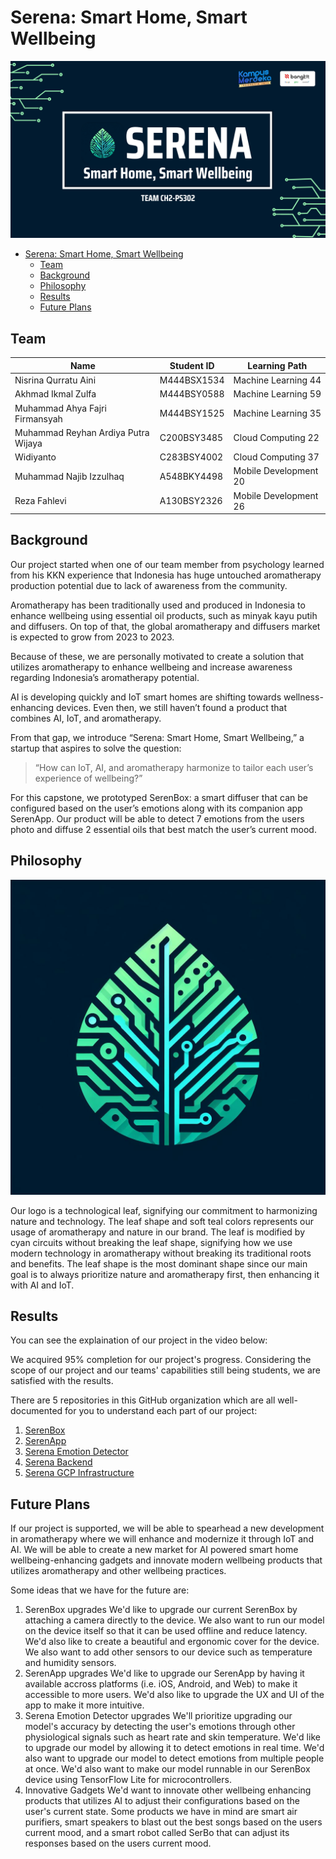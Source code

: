 # Serena: Smart Home, Smart Wellbeing

![Serena Banner](<./Serena Banner.png>)

- [Serena: Smart Home, Smart Wellbeing](#serena-smart-home-smart-wellbeing)
  - [Team](#team)
  - [Background](#background)
  - [Philosophy](#philosophy)
  - [Results](#results)
  - [Future Plans](#future-plans)

## Team

| Name                                | Student ID  | Learning Path         |
| ----------------------------------- | ----------- | --------------------- |
| Nisrina Qurratu Aini                | M444BSX1534 | Machine Learning 44   |
| Akhmad Ikmal Zulfa                  | M444BSY0588 | Machine Learning 59   |
| Muhammad Ahya Fajri Firmansyah      | M444BSY1525 | Machine Learning 35   |
| Muhammad Reyhan Ardiya Putra Wijaya | C200BSY3485 | Cloud Computing 22    |
| Widiyanto                           | C283BSY4002 | Cloud Computing 37    |
| Muhammad Najib Izzulhaq             | A548BKY4498 | Mobile Development 20 |
| Reza Fahlevi                        | A130BSY2326 | Mobile Development 26 |

## Background

Our project started when one of our team member from psychology learned from his KKN experience that Indonesia has
huge untouched aromatherapy production potential due to lack of awareness from the community.

Aromatherapy has been traditionally used and produced in Indonesia to enhance wellbeing using essential oil products,
such as minyak kayu putih and diffusers. On top of that, the global aromatherapy and diffusers market is expected
to grow from 2023 to 2023.

Because of these, we are personally motivated to create a solution that utilizes aromatherapy to enhance wellbeing and
increase awareness regarding Indonesia’s aromatherapy potential.

AI is developing quickly and IoT smart homes are shifting towards wellness-enhancing devices.
Even then, we still haven’t found a product that combines AI, IoT, and aromatherapy.

From that gap, we introduce “Serena: Smart Home, Smart Wellbeing,”
a startup that aspires to solve the question:

> “How can IoT, AI, and aromatherapy harmonize to tailor each user’s experience of wellbeing?”

For this capstone, we prototyped SerenBox: a smart diffuser that can be configured based on the user’s emotions along with its companion app SerenApp.
Our product will be able to detect 7 emotions from the users photo and diffuse 2 essential oils
that best match the user’s current mood.

## Philosophy

![Serena Logo](<./Serena Logo.jpeg>)

Our logo is a technological leaf, signifying our commitment to harmonizing nature and technology.
The leaf shape and soft teal colors represents our usage of aromatherapy and nature in our brand.
The leaf is modified by cyan circuits without breaking the leaf shape, signifying how we use modern technology
in aromatherapy without breaking its traditional roots and benefits. The leaf shape
is the most dominant shape since our main goal is to always prioritize nature and aromatherapy first, then enhancing it with AI and IoT.

## Results

You can see the explaination of our project in the video below:
<!-- TODO tambah video YouTube https://stackoverflow.com/questions/11804820/how-can-i-embed-a-youtube-video-on-github-wiki-pages -->

We acquired 95% completion for our project's progress. Considering the scope of our project and
our teams' capabilities still being students, we are satisfied with the results.

There are 5 repositories in this GitHub organization which are all well-documented
for you to understand each part of our project:

1. [SerenBox](https://github.com/Serena-Smart-Home-Smart-Wellbeing/serena-serenbox)
2. [SerenApp](https://github.com/Serena-Smart-Home-Smart-Wellbeing/serena-serenapp)
3. [Serena Emotion Detector](https://github.com/Serena-Smart-Home-Smart-Wellbeing/serena-emotion-detector)
4. [Serena Backend](https://github.com/Serena-Smart-Home-Smart-Wellbeing/serena-backend)
5. [Serena GCP Infrastructure](https://github.com/Serena-Smart-Home-Smart-Wellbeing/serena-infrastructure)

## Future Plans

If our project is supported, we will be able to spearhead a new development in aromatherapy where
we will enhance and modernize it through IoT and AI. We will be able to create a new market
for AI powered smart home wellbeing-enhancing gadgets and innovate modern wellbeing
products that utilizes aromatherapy and other wellbeing practices.

Some ideas that we have for the future are:

1. SerenBox upgrades
   We'd like to upgrade our current SerenBox by attaching a camera directly to the device.
   We also want to run our model on the device itself so that it can be used offline and
   reduce latency. We'd also like to create a beautiful and ergonomic cover for the device. We
   also want to add other sensors to our device such as temperature and humidity sensors.
2. SerenApp upgrades
   We'd like to upgrade our SerenApp by having it available accross platforms (i.e. iOS, Android, and Web) to
   make it accessible to more users. We'd also like to upgrade the UX and UI of the app to make it more intuitive.
3. Serena Emotion Detector upgrades
   We'll prioritize upgrading our model's accuracy by detecting the user's emotions through
   other physiological signals such as heart rate and skin temperature.
   We'd like to upgrade our model by allowing it to detect emotions in real time.
   We'd also want to upgrade our model to detect emotions from multiple people at once. We'd also want to
   make our model runnable in our SerenBox device using TensorFlow Lite for microcontrollers.
4. Innovative Gadgets
   We'd want to innovate other wellbeing enhancing products that utilizes AI to adjust
   their configurations based on the user's current state. Some products we have in mind
   are smart air purifiers, smart speakers to blast out the best songs based on the users current mood,
   and a smart robot called SerBo that can adjust its responses based on the users current mood.
